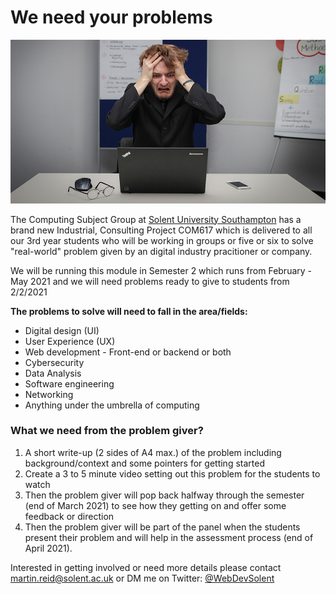 # We need your problems

![man stressed](repo_images/sebastian-herrmann-jzTQVxCyKYs-unsplash.jpg)

The Computing Subject Group at [Solent University Southampton](https://www.solent.ac.uk/) has a brand new Industrial, Consulting Project COM617 which is delivered to all our 3rd year students who will be working in groups or five or six to solve "real-world" problem given by an digital industry pracitioner or company.

We will be running this module in Semester 2 which runs from February - May 2021 and we will need problems ready to give to students from 2/2/2021

**The problems to solve will need to fall in the area/fields:**

- Digital design (UI)
- User Experience (UX)
- Web development - Front-end or backend or both
- Cybersecurity
- Data Analysis
- Software engineering
- Networking
- Anything under the umbrella of computing

### What we need from the problem giver?

1. A short write-up (2 sides of A4 max.) of the problem including background/context and some pointers for getting started 
2. Create a 3 to 5 minute video setting out this problem for the students to watch
3. Then the problem giver will pop back halfway through the semester (end of March 2021) to see how they getting on and offer some feedback or direction
4. Then the problem giver will be part of the panel when the students present their problem and will help in the assessment process (end of April 2021).

Interested in getting involved or need more details please contact martin.reid@solent.ac.uk or DM me on Twitter: [@WebDevSolent](https://twitter.com/WebDevSolent)



